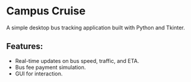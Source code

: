# Campus Cruise
A simple desktop bus tracking application built with Python and Tkinter.

## Features:
- Real-time updates on bus speed, traffic, and ETA.
- Bus fee payment simulation.
- GUI for interaction.


